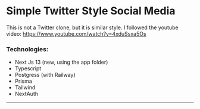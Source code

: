 # Simple Twitter Style Social Media

This is not a Twitter clone, but it is similar style. I followed the youtube video:
https://www.youtube.com/watch?v=4xduSsxa5Os

### Technologies:

- Next Js 13 (new, using the app folder)
- Typescript
- Postgress (with Railway)
- Prisma
- Tailwind
- NextAuth

---
